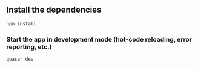## Install the dependencies
```bash
npm install
```

### Start the app in development mode (hot-code reloading, error reporting, etc.)
```bash
quasar dev
```